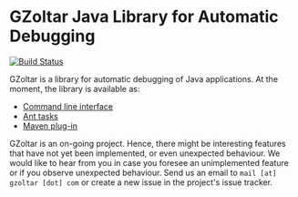 # GZoltar Java Library for Automatic Debugging

[![Build Status](https://travis-ci.org/GZoltar/gzoltar.svg?branch=master)](https://travis-ci.org/GZoltar/gzoltar)

GZoltar is a library for automatic debugging of Java applications. At the
moment, the library is available as:

* [Command line interface](com.gzoltar.cli)
* [Ant tasks](com.gzoltar.ant)
* [Maven plug-in](com.gzoltar.ant)

GZoltar is an on-going project. Hence, there might be interesting features that
have not yet been implemented, or even unexpected behaviour. We would like to
hear from you in case you foresee an unimplemented feature or if you observe
unexpected behaviour. Send us an email to `mail [at] gzoltar [dot] com` or
create a new issue in the project's issue tracker.

